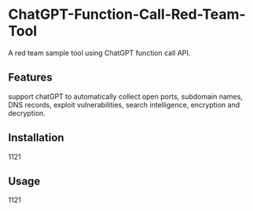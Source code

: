 # ChatGPT-Function-Call-Red-Team-Tool
A red team sample tool using ChatGPT function call API.
## Features
support chatGPT to automatically collect open ports, subdomain names, DNS records, exploit vulnerabilities, search intelligence, encryption and decryption.
## Installation
1121
## Usage
1121
